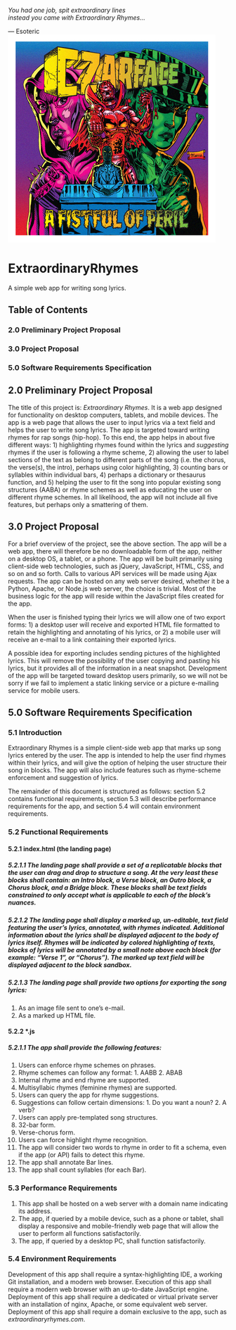 *You had one job, spit extraordinary lines  
instead you came with Extraordinary Rhymes…*  
  
— Esoteric  
[![CZARFACE – A Fistful of Peril](czarface_a-fistful-of-peril2.jpg)](https://www.youtube.com/watch?v=icwH1Vt_Qpc)

# ExtraordinaryRhymes
A simple web app for writing song lyrics.
## Table of Contents
### 2.0 Preliminary Project Proposal
### 3.0 Project Proposal
### 5.0 Software Requirements Specification

## 2.0 Preliminary Project Proposal

The title of this project is: *Extraordinary Rhymes*. It is a web app designed for functionality on desktop computers, tablets, and mobile devices. The app is a web page that allows the user to input lyrics via a text field and helps the user to write song lyrics. The app is targeted toward writing rhymes for rap songs (hip-hop). To this end, the app helps in about five different ways: 1) highlighting rhymes found within the lyrics and *suggesting* rhymes if the user is following a rhyme scheme, 2) allowing the user to label sections of the text as belong to different parts of the song (i.e. the chorus, the verse(s), the intro), perhaps using color highlighting, 3) counting bars or syllables within individual bars, 4) perhaps a dictionary or thesaurus function, and 5) helping the user to fit the song into popular existing song structures (AABA) or rhyme schemes as well as educating the user on different rhyme schemes. In all likelihood, the app will not include all five features, but perhaps only a smattering of them.

## 3.0 Project Proposal

For a brief overview of the project, see the above section. The app will be a web app, there will therefore be no downloadable form of the app, neither on a desktop OS, a tablet, or a phone. The app will be built primarily using client-side web technologies, such as jQuery, JavaScript, HTML, CSS, and so on and so forth. Calls to various API services will be made using Ajax requests. The app can be hosted on any web server desired, whether it be a Python, Apache, or Node.js web server, the choice is trivial. Most of the business logic for the app will reside within the JavaScript files created for the app.

When the user is finished typing their lyrics we will allow one of two export forms: 1) a desktop user will receive and exported HTML file formatted to retain the highlighting and annotating of his lyrics, or 2) a mobile user will receive an e-mail to a link containing their exported lyrics.

A possible idea for exporting includes sending pictures of the highlighted lyrics. This will remove the possibility of the user copying and pasting his lyrics, but it provides all of the information in a neat snapshot. Development of the app will be targeted toward desktop users primarily, so we will not be sorry if we fail to implement a static linking service or a picture e-mailing service for mobile users.

## 5.0 Software Requirements Specification

### 5.1 Introduction

Extraordinary Rhymes is a simple client-side web app that marks up song lyrics entered by the user. The app is intended to help the user find rhymes within their lyrics, and will give the option of helping the user structure their song in blocks. The app will also include features such as rhyme-scheme enforcement and suggestion of lyrics.

The remainder of this document is structured as follows: section 5.2 contains functional requirements, section 5.3 will describe performance requirements for the app, and section 5.4 will contain environment requirements.

### 5.2 Functional Requirements

#### 5.2.1 index.html (the landing page)
##### 5.2.1.1 The landing page shall provide a set of a replicatable blocks that the user can drag and drop to structure a song. At the very least these blocks shall contain: an Intro block, a Verse block, an Outro block, a Chorus block, and a Bridge block. These blocks shall be text fields constrained to only accept what is applicable to each of the block’s nuances.
##### 5.2.1.2 The landing page shall display a marked up, un-editable, text field featuring the user’s lyrics, annotated, with rhymes indicated. Additional information about the lyrics shall be displayed adjacent to the body of lyrics itself. Rhymes will be indicated by colored highlighting of texts, blocks of lyrics will be annotated by a small note above each block (for example: “Verse 1”, or “Chorus”). The marked up text field will be displayed adjacent to the block sandbox.
##### 5.2.1.3 The landing page shall provide two options for exporting the song lyrics:
1. As an image file sent to one’s e-mail.
2. As a marked up HTML file.

#### 5.2.2 *.js
##### 5.2.1.1 The app shall provide the following features:
1.	Users can enforce rhyme schemes on phrases.
  1.	Rhyme schemes can follow any format:
    1.	AABB
    2.	ABAB
  2.	Internal rhyme and end rhyme are supported.
  3.	Multisyllabic rhymes (feminine rhymes) are supported.
2.	Users can query the app for rhyme suggestions.
  1.	Suggestions can follow certain dimensions:
    1.	Do you want a noun?
    2.	A verb?
3.	Users can apply pre-templated song structures.
  1.	32-bar form.
  2.	Verse-chorus form.
4.	Users can force highlight rhyme recognition.
  1.	The app will consider two words to rhyme in order to fit a schema, even if the app (or API) fails to detect this rhyme.
5.	The app shall annotate Bar lines.
6.	The app shall count syllables (for each Bar).

### 5.3 Performance Requirements

1.	This app shall be hosted on a web server with a domain name indicating its address.
2.	The app, if queried by a mobile device, such as a phone or tablet, shall display a responsive and mobile-friendly web page that will allow the user to perform all functions satisfactorily.
3.	The app, if queried by a desktop PC, shall function satisfactorily.

### 5.4 Environment Requirements

Development of this app shall require a syntax-highlighting IDE, a working Git installation, and a modern web browser. Execution of this app shall require a modern web browser with an up-to-date JavaScript engine. Deployment of this app shall require a dedicated or virtual private server with an installation of nginx, Apache, or some equivalent web server. Deployment of this app shall require a domain exclusive to the app, such as *extraordinaryrhymes.com*. 
